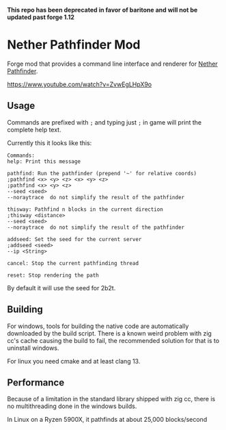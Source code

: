 **This repo has been deprecated in favor of baritone and will not be updated past forge 1.12**

# Nether Pathfinder Mod
Forge mod that provides a command line interface and renderer for [Nether Pathfinder](https://github.com/babbaj/nether-pathfinder).

https://www.youtube.com/watch?v=ZvwEgLHpX9o

## Usage
Commands are prefixed with `;` and typing just `;` in game will print the complete help text.

Currently this it looks like this:
```
Commands:
help: Print this message

pathfind: Run the pathfinder (prepend '~' for relative coords)
;pathfind <x> <y> <z> <x> <y> <z>
;pathfind <x> <y> <z>
--seed <seed>
--noraytrace  do not simplify the result of the pathfinder

thisway: Pathfind n blocks in the current direction
;thisway <distance>
--seed <seed>
--noraytrace  do not simplify the result of the pathfinder

addseed: Set the seed for the current server
;addseed <seed>
--ip <String>

cancel: Stop the current pathfinding thread

reset: Stop rendering the path
```
By default it will use the seed for 2b2t.

## Building
For windows, tools for building the native code are automatically downloaded by the build script. There is a known weird problem with zig cc's cache causing the build to fail, the recommended solution for that is to uninstall windows.

For linux you need cmake and at least clang 13.

## Performance
Because of a limitation in the standard library shipped with zig cc, there is no multithreading done in the windows builds.

In Linux on a Ryzen 5900X, it pathfinds at about 25,000 blocks/second
